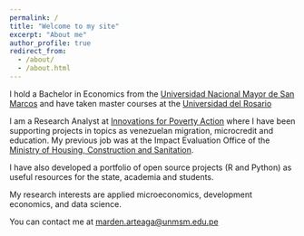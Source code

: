 ```yaml
---
permalink: /
title: "Welcome to my site"
excerpt: "About me"
author_profile: true
redirect_from: 
  - /about/
  - /about.html
---
```


I hold a Bachelor in Economics from the [Universidad Nacional Mayor de San Marcos](https://unmsm.edu.pe/) and have taken master courses at the [Universidad del Rosario](https://urosario.edu.co/)

I am a Research Analyst at [Innovations for Poverty Action](https://poverty-action.org/) where I have been supporting projects in topics as venezuelan migration, microcredit and education. My previous job was at the Impact Evaluation Office of the [Ministry of Housing, Construction and Sanitation](https://www.gob.pe/institucion/vivienda/colecciones/1995-oficina-general-de-monitoreo-y-evaluacion-del-impacto-ogmei). 

I have also developed a portfolio of open source projects (R and Python) as useful resources for the state, academia and students.

My research interests are applied microeconomics, development economics, and data science. 

You can contact me at [marden.arteaga@unmsm.edu.pe](mailto:marden.arteaga@unmsm.edu.pe) 

